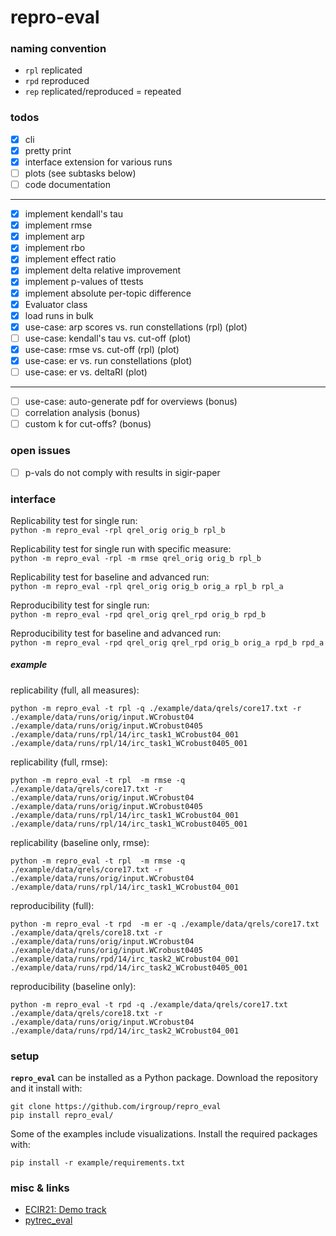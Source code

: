 # repro-eval

### naming convention

- `rpl` replicated 
- `rpd` reproduced
- `rep` replicated/reproduced = repeated

### todos
- [x] cli
- [x] pretty print
- [x] interface extension for various runs
- [ ] plots (see subtasks below)
- [ ] code documentation
---
- [x] implement kendall's tau
- [x] implement rmse 
- [x] implement arp
- [x] implement rbo
- [x] implement effect ratio
- [x] implement delta relative improvement
- [x] implement p-values of ttests
- [x] implement absolute per-topic difference
- [x] Evaluator class
- [x] load runs in bulk
- [x] use-case: arp scores vs. run constellations (rpl) (plot)
- [ ] use-case: kendall's tau vs. cut-off (plot)
- [x] use-case: rmse vs. cut-off (rpl) (plot) 
- [x] use-case: er vs. run constellations (plot)
- [ ] use-case: er vs. deltaRI (plot)
---
- [ ] use-case: auto-generate pdf for overviews (bonus)
- [ ] correlation analysis (bonus)
- [ ] custom k for cut-offs? (bonus)

### open issues

- [ ] p-vals do not comply with results in sigir-paper

### interface 

Replicability test for single run:  
`python -m repro_eval -rpl qrel_orig orig_b rpl_b`

Replicability test for single run with specific measure:  
`python -m repro_eval -rpl -m rmse qrel_orig orig_b rpl_b`

Replicability test for baseline and advanced run:  
`python -m repro_eval -rpl qrel_orig orig_b orig_a rpl_b rpl_a`

Reproducibility test for single run:  
`python -m repro_eval -rpd qrel_orig qrel_rpd orig_b rpd_b`

Reproducibility test for baseline and advanced run:  
`python -m repro_eval -rpd qrel_orig qrel_rpd orig_b orig_a rpd_b rpd_a`


##### example 

replicability (full, all measures):  
```commandline
python -m repro_eval -t rpl -q ./example/data/qrels/core17.txt -r ./example/data/runs/orig/input.WCrobust04 ./example/data/runs/orig/input.WCrobust0405 ./example/data/runs/rpl/14/irc_task1_WCrobust04_001 ./example/data/runs/rpl/14/irc_task1_WCrobust0405_001
```

replicability (full, rmse):  
```commandline
python -m repro_eval -t rpl  -m rmse -q ./example/data/qrels/core17.txt -r ./example/data/runs/orig/input.WCrobust04 ./example/data/runs/orig/input.WCrobust0405 ./example/data/runs/rpl/14/irc_task1_WCrobust04_001 ./example/data/runs/rpl/14/irc_task1_WCrobust0405_001
```

replicability (baseline only, rmse):  
```commandline
python -m repro_eval -t rpl  -m rmse -q ./example/data/qrels/core17.txt -r ./example/data/runs/orig/input.WCrobust04 ./example/data/runs/rpl/14/irc_task1_WCrobust04_001
```

reproducibility (full):  
```commandline
python -m repro_eval -t rpd  -m er -q ./example/data/qrels/core17.txt ./example/data/qrels/core18.txt -r ./example/data/runs/orig/input.WCrobust04 ./example/data/runs/orig/input.WCrobust0405 ./example/data/runs/rpd/14/irc_task2_WCrobust04_001 ./example/data/runs/rpd/14/irc_task2_WCrobust0405_001
```

reproducibility (baseline only):  
```commandline
python -m repro_eval -t rpd -q ./example/data/qrels/core17.txt ./example/data/qrels/core18.txt -r ./example/data/runs/orig/input.WCrobust04 ./example/data/runs/rpd/14/irc_task2_WCrobust04_001
```


### setup
**`repro_eval`** can be installed as a Python package. Download the repository and it install with:
```
git clone https://github.com/irgroup/repro_eval
pip install repro_eval/
```

Some of the examples include visualizations. Install the required packages with:
```
pip install -r example/requirements.txt
```

### misc & links

- [ECIR21: Demo track](https://www.ecir2021.eu/call-for-demo-papers/)
- [pytrec_eval](https://github.com/cvangysel/pytrec_eval)

